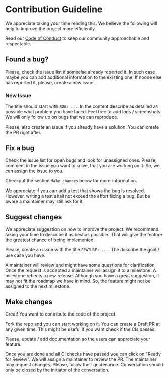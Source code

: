 # Contribution Guideline

We appreciate taking your time reading this. We believe the following will help to improve the project more efficiently.

Read our [Code of Conduct](./CODE_OF_CONDUCT.md) to keep our community approachable and respectable.

## Found a bug?

Please, check the issue list if someelse already reported it. In such case maybe you can add additional information to the existing one.
If noone else has reported it, please, create a new issue.

### New Issue
The title should start with `BUG: ...`.
In the content describe as detailed as possible what problem you have faced. Feel free to add logs / screenshots.
We will only follow up on bugs that we can reproduce.

Please, also create an issue if you already have a solution. You can create the PR right after.

## Fix a bug

Check the issue list for open bugs and look for unassigned ones.
Please, comment in the issue you want to solve, that you are working on it. So, we can assign the issue to you.

Checkput the section `Make changes` below for more information.

We appreciate if you can add a test that shows the bug is resolved. However, writing a test shall not exceed the effort fixing a bug. But be aware a maintainer may still ask for it.

## Suggest changes
We appreciate suggestion on how to improve the project. We recommend taking your time to describe it as best as possible. That will give the feature the greatest chance of being implemented.

Please, create an issue with the title `FEATURE: ...`. 
The describe the goal / use case you have. 

A maintainer will review and might have some questions for clarification. Once the request is accepted a maintainer will assign it to a milestone.
A milestone reflects a new release. Although you have a great suggestion, it may not fit the roadmap we have in mind. So, the feature might not be assigned to the next milestone.

## Make changes
Great! You want to contribute the code of the project.

Fork the repo and you can start working on it. You can create a Draft PR at any given time. This might be useful if you want check if the CIs passes.

Please, update / add documentation so the users can appreciate your feature.

Once you are done and all CI checks have passed you can click on "Ready for Review". We will assign a maintainer to review the PR.
The maintainer may request changes. Please, follow their guidenance. Conversation should only be closed by the initiator of the conversation.
